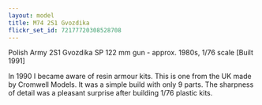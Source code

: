 ```yaml
---
layout: model
title: M74 2S1 Gvozdika
flickr_set_id: 72177720308528708
---
```


Polish Army 2S1 Gvozdika SP 122 mm gun - approx. 1980s, 1/76 scale
[Built 1991]

In 1990 I became aware of resin armour kits. This is one from the UK made by Cromwell Models. It was a simple build with only 9 parts. The sharpness of detail was a pleasant surprise after building 1/76 plastic kits.  


